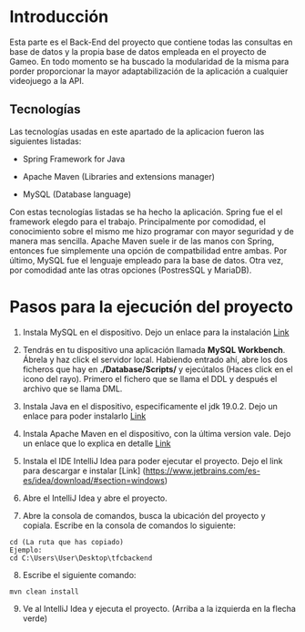 # Introducción
Esta parte es el Back-End del proyecto que contiene todas las consultas en base de datos y la propia base de datos empleada en el proyecto de Gameo. En todo momento se ha buscado la modularidad de la misma para porder proporcionar la mayor adaptabilización de la aplicación a cualquier videojuego a la API. 

## Tecnologías

Las tecnologías usadas en este apartado de la aplicacion fueron las siguientes listadas:

 - Spring Framework for Java

 - Apache Maven (Libraries and extensions manager)

 - MySQL (Database language)

Con estas tecnologías listadas se ha hecho la aplicación. Spring fue el el framework elegdo para el trabajo. Principalmente por comodidad, el conocimiento sobre el mismo me hizo programar con mayor seguridad y  de manera mas sencilla. Apache Maven suele ir de las manos con Spring, entonces fue simplemente una opción de compatbilidad entre ambas. Por último, MySQL fue el lenguaje empleado para la base de datos. Otra vez, por comodidad ante las otras opciones (PostresSQL y MariaDB).

# Pasos para la ejecución del proyecto

1. Instala MySQL en el dispositivo. Dejo un enlace para la instalación [Link](https://www.adslzone.net/esenciales/windows-10/instalar-mysql/)

2. Tendrás en tu dispositivo una aplicación llamada **MySQL Workbench**. Ábrela y haz click el servidor local. Habiendo entrado ahí, abre los dos ficheros que hay en **./Database/Scripts/** y ejecútalos (Haces click en el icono del rayo). Primero el fichero que se llama el DDL y después el archivo que se llama DML.

3. Instala Java en el dispositivo, especificamente el jdk 19.0.2. Dejo un enlace para poder instalarlo [Link](https://lamadriguerabit.com/articulos/instalar-jdk-en-cualquier-sistema-operativo/#:~:text=en%20cualquier%20entorno.-,Instalación,descargar%20y%20aceptaremos%20la%20licencia.&text=Una%20vez%20descargado%20ejecutaremos%20el%20instalador.)

4. Instala Apache Maven en el dispositivo, con la última version vale. Dejo un enlace que lo explica en detalle [Link](https://nefele.dev/blog/instalar-apache-en-windows-bien-explicado/)

5. Instala el IDE IntelliJ Idea para poder ejecutar el proyecto. Dejo el link para descargar e instalar [Link] (https://www.jetbrains.com/es-es/idea/download/#section=windows)

6. Abre el IntelliJ Idea y abre el proyecto. 

7. Abre la consola de comandos, busca la ubicación del proyecto y copiala. Escribe en la consola de comandos lo siguiente:

```
cd (La ruta que has copiado)
Ejemplo:
cd C:\Users\User\Desktop\tfcbackend
```

8. Escribe el siguiente comando:

```
mvn clean install
```

9. Ve al IntelliJ Idea y ejecuta el proyecto. (Arriba a la izquierda en la flecha verde)
